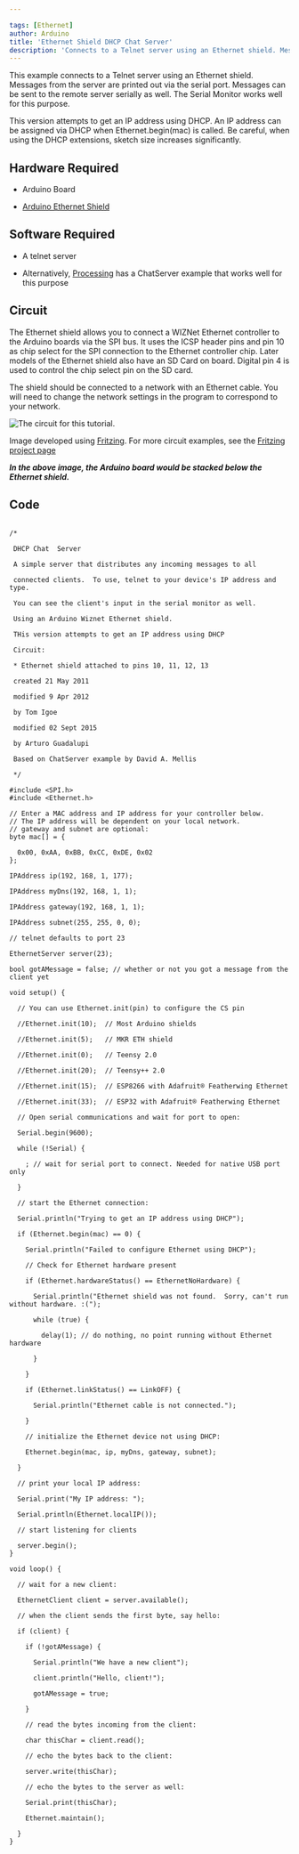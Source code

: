 ```yaml
---

tags: [Ethernet]
author: Arduino
title: 'Ethernet Shield DHCP Chat Server'
description: 'Connects to a Telnet server using an Ethernet shield. Messages from the server are printed out via the serial port.'
---
```


This example connects to a Telnet server using an Ethernet shield.  Messages from the server are printed out via the serial port. Messages can be sent to the remote server serially as well. The Serial Monitor works well for this purpose.

This version attempts to get an IP address using DHCP. An IP address can be assigned via DHCP when Ethernet.begin(mac) is called. Be careful, when using the DHCP extensions, sketch size increases significantly.

## Hardware Required

- Arduino Board

- [Arduino Ethernet Shield](/hardware/ethernet-shield-rev2)

## Software Required

- A telnet server

- Alternatively, [Processing](http://www.Processing.org) has a ChatServer example that works well for this purpose

## Circuit

The Ethernet shield allows you to connect a WIZNet Ethernet controller to the Arduino boards via the SPI bus. It uses the ICSP header pins and pin 10 as chip select for the SPI connection to the Ethernet controller chip. Later models of the Ethernet shield also have an SD Card on board. Digital pin 4 is used to control the chip select pin on the SD card.

The shield should be connected to a network with an Ethernet cable.  You will need to change the network settings in the program to correspond to your network.

![The circuit for this tutorial.](assets/EthernetShieldF_bb.png)

Image developed using [Fritzing](http://www.fritzing.org). For more circuit examples, see the [Fritzing project page](http://fritzing.org/projects/)

***In the above  image, the Arduino board would be stacked below the Ethernet shield.***

## Code

```arduino

/*

 DHCP Chat  Server

 A simple server that distributes any incoming messages to all

 connected clients.  To use, telnet to your device's IP address and type.

 You can see the client's input in the serial monitor as well.

 Using an Arduino Wiznet Ethernet shield.

 THis version attempts to get an IP address using DHCP

 Circuit:

 * Ethernet shield attached to pins 10, 11, 12, 13

 created 21 May 2011

 modified 9 Apr 2012

 by Tom Igoe

 modified 02 Sept 2015

 by Arturo Guadalupi

 Based on ChatServer example by David A. Mellis

 */

#include <SPI.h>
#include <Ethernet.h>

// Enter a MAC address and IP address for your controller below.
// The IP address will be dependent on your local network.
// gateway and subnet are optional:
byte mac[] = {

  0x00, 0xAA, 0xBB, 0xCC, 0xDE, 0x02
};

IPAddress ip(192, 168, 1, 177);

IPAddress myDns(192, 168, 1, 1);

IPAddress gateway(192, 168, 1, 1);

IPAddress subnet(255, 255, 0, 0);

// telnet defaults to port 23

EthernetServer server(23);

bool gotAMessage = false; // whether or not you got a message from the client yet

void setup() {

  // You can use Ethernet.init(pin) to configure the CS pin

  //Ethernet.init(10);  // Most Arduino shields

  //Ethernet.init(5);   // MKR ETH shield

  //Ethernet.init(0);   // Teensy 2.0

  //Ethernet.init(20);  // Teensy++ 2.0

  //Ethernet.init(15);  // ESP8266 with Adafruit® Featherwing Ethernet

  //Ethernet.init(33);  // ESP32 with Adafruit® Featherwing Ethernet

  // Open serial communications and wait for port to open:

  Serial.begin(9600);

  while (!Serial) {

    ; // wait for serial port to connect. Needed for native USB port only

  }

  // start the Ethernet connection:

  Serial.println("Trying to get an IP address using DHCP");

  if (Ethernet.begin(mac) == 0) {

    Serial.println("Failed to configure Ethernet using DHCP");

    // Check for Ethernet hardware present

    if (Ethernet.hardwareStatus() == EthernetNoHardware) {

      Serial.println("Ethernet shield was not found.  Sorry, can't run without hardware. :(");

      while (true) {

        delay(1); // do nothing, no point running without Ethernet hardware

      }

    }

    if (Ethernet.linkStatus() == LinkOFF) {

      Serial.println("Ethernet cable is not connected.");

    }

    // initialize the Ethernet device not using DHCP:

    Ethernet.begin(mac, ip, myDns, gateway, subnet);

  }

  // print your local IP address:

  Serial.print("My IP address: ");

  Serial.println(Ethernet.localIP());

  // start listening for clients

  server.begin();
}

void loop() {

  // wait for a new client:

  EthernetClient client = server.available();

  // when the client sends the first byte, say hello:

  if (client) {

    if (!gotAMessage) {

      Serial.println("We have a new client");

      client.println("Hello, client!");

      gotAMessage = true;

    }

    // read the bytes incoming from the client:

    char thisChar = client.read();

    // echo the bytes back to the client:

    server.write(thisChar);

    // echo the bytes to the server as well:

    Serial.print(thisChar);

    Ethernet.maintain();

  }
}
```


